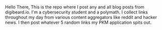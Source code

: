 Hello There,
This is the repo where I post any and all blog posts from digibeard.io. I'm a cybersecurity student and a polymath. I collect links throughout my day from various content aggregators like reddit and hacker news. I then post whatever 5 random links my PKM application spits out.

